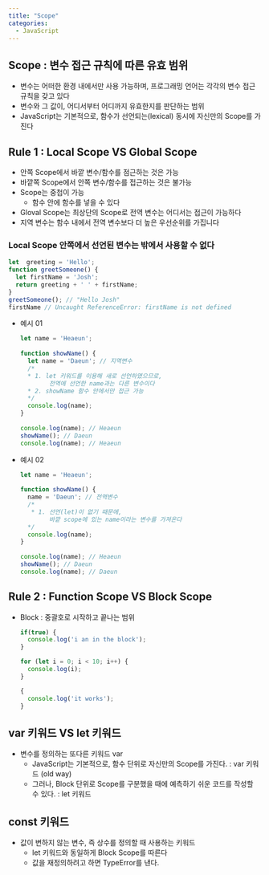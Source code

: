 ```yaml
---
title: "Scope"
categories:
  - JavaScript
---
```


## Scope : 변수 접근 규칙에 따른 유효 범위

- 변수는 어떠한 환경 내에서만 사용 가능하며, 프로그래밍 언어는 각각의 변수 접근규칙을 갖고 있다
- 변수와 그 값이, 어디서부터 어디까지 유효한지를 판단하는 범위
- JavaScript는 기본적으로, 함수가 선언되는(lexical) 동시에 자신만의 Scope를 가진다

## Rule 1 : Local Scope VS Global Scope

  - 안쪽 Scope에서 바깥 변수/함수를 점근하는 것은 가능
  - 바깥쪽 Scope에서 안쪽 변수/함수를 접근하는 것은 불가능
  - Scope는 중첩이 가능
    - 함수 안에 함수를 넣을 수 있다
  - Gloval Scope는 최상단의 Scope로 전역 변수는 어디서는 접근이 가능하다
  - 지역 변수는 함수 내에서 전역 변수보다 더 높은 우선순위를 가집니다
  
### Local Scope 안쪽에서 선언된 변수는 밖에서 사용할 수 없다

  ```js
  let  greeting = 'Hello';
  function greetSomeone() {
    let firstName = 'Josh';
    return greeting + ' ' + firstName;
  }
  greetSomeone(); // "Hello Josh"
  firstName // Uncaught ReferenceError: firstName is not defined
  ``` 
 
  - 예시 01

    ```js
    let name = 'Heaeun';
  
    function showName() {
      let name = 'Daeun'; // 지역변수
      /*
      * 1. let 키워드를 이용해 새로 선언하였으므로,
            전역에 선언한 name과는 다른 변수이다
      * 2. showName 함수 안에서만 접근 가능
      */
      console.log(name);
    }
  
    console.log(name); // Heaeun
    showName(); // Daeun
    console.log(name); // Heaeun
    ```
 
  - 예시 02

    ```js
    let name = 'Heaeun';
  
    function showName() {
      name = 'Daeun'; // 전역변수
      /*
       * 1. 선언(let)이 없기 때문에,
            바깥 scope에 있는 name이라는 변수를 가져온다
      */
      console.log(name); 
    }
  
    console.log(name); // Heaeun
    showName(); // Daeun 
    console.log(name); // Daeun
    ```
  
## Rule 2 : Function Scope VS Block Scope

- Block : 중괄호로 시작하고 끝나는 범위

  ```js
  if(true) {
    console.log('i an in the block');
  }

  for (let i = 0; i < 10; i++) {
    console.log(i);
  }

  {
    console.log('it works');
  }
  ```
  
## var 키워드 VS let 키워드

  - 변수를 정의하는 또다른 키워드 var 
    - JavaScript는 기본적으로, 함수 단위로 자신만의 Scope를 가진다. : var 키워드 (old way)
    - 그러나, Block 단위로 Scope를 구분했을 때에 예측하기 쉬운 코드를 작성할 수 있다. : let 키워드
    
## const 키워드

  - 값이 변하지 않는 변수, 즉 상수를 정의할 때 사용하는 키워드 
    - let 키워드와 동일하게 Block Scope를 따른다
    - 값을 재정의하려고 하면 TypeError를 낸다.

   
